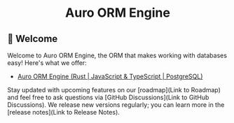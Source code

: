 <div align="center">
  <h1>Auro ORM Engine</h1>
</div>

## 👋 Welcome

Welcome to Auro ORM Engine, the ORM that makes working with databases easy! Here's what we offer:

- [Auro ORM Engine (Rust | JavaScript & TypeScript | PostgreSQL)](https://github.com/auro-orm/auro-engines)

Stay updated with upcoming features on our [roadmap](Link to Roadmap) and feel free to ask questions via [GitHub Discussions](Link to GitHub Discussions). We release new versions regularly; you can learn more in the [release notes](Link to Release Notes).
